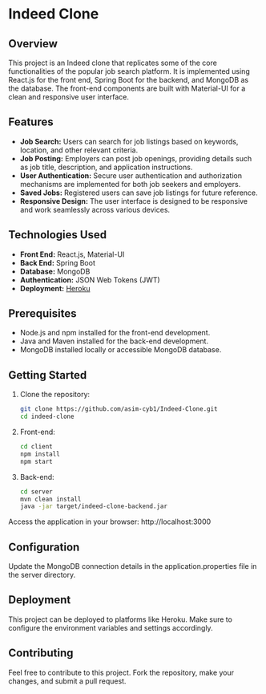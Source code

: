 # Indeed Clone

## Overview
This project is an Indeed clone that replicates some of the core functionalities of the popular job search platform. It is implemented using React.js for the front end, Spring Boot for the backend, and MongoDB as the database. The front-end components are built with Material-UI for a clean and responsive user interface.

## Features
- **Job Search:** Users can search for job listings based on keywords, location, and other relevant criteria.
- **Job Posting:** Employers can post job openings, providing details such as job title, description, and application instructions.
- **User Authentication:** Secure user authentication and authorization mechanisms are implemented for both job seekers and employers.
- **Saved Jobs:** Registered users can save job listings for future reference.
- **Responsive Design:** The user interface is designed to be responsive and work seamlessly across various devices.

## Technologies Used
- **Front End:** React.js, Material-UI
- **Back End:** Spring Boot
- **Database:** MongoDB
- **Authentication:** JSON Web Tokens (JWT)
- **Deployment:** [Heroku](https://www.heroku.com/)

## Prerequisites
- Node.js and npm installed for the front-end development.
- Java and Maven installed for the back-end development.
- MongoDB installed locally or accessible MongoDB database.

## Getting Started
1. Clone the repository:
   ```bash
   git clone https://github.com/asim-cyb1/Indeed-Clone.git
   cd indeed-clone

2. Front-end:
   ```bash
   cd client
   npm install
   npm start

3. Back-end:
   ```bash
   cd server
   mvn clean install
   java -jar target/indeed-clone-backend.jar

Access the application in your browser: http://localhost:3000

## Configuration
Update the MongoDB connection details in the application.properties file in the server directory.

## Deployment
This project can be deployed to platforms like Heroku. Make sure to configure the environment variables and settings accordingly.

## Contributing
Feel free to contribute to this project. Fork the repository, make your changes, and submit a pull request.
